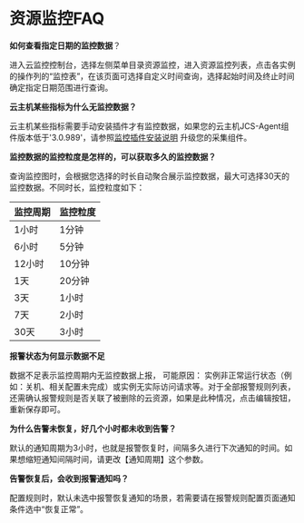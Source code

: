 # 资源监控FAQ

**如何查看指定日期的监控数据**？

进入云监控控制台，选择左侧菜单目录资源监控，进入资源监控列表，点击各实例的操作列的“监控表”，在该页面可选择自定义时间查询，选择起始时间及终止时间确定指定日期范围进行查询。  

**云主机某些指标为什么无监控数据？**

云主机某些指标需要手动安装插件才有监控数据，如果您的云主机JCS-Agent组件版本低于'3.0.989'，请参照[监控插件安装说明](https://docs.jdcloud.com/cn/virtual-machines/monitoring-overview) 升级您的采集组件。

**监控数据的监控粒度是怎样的，可以获取多久的监控数据？**

查询监控图时，会根据您选择的时长自动聚合展示监控数据，最大可选择30天的监控数据。不同时长，监控粒度如下：

| 监控周期 | 监控粒度 |
| -------- | -------- |
| 1小时    | 1分钟    |
| 6小时    | 5分钟    |
| 12小时   | 10分钟   |
| 1天      | 20分钟   |
| 3天      | 1小时    |
| 7天      | 2小时    |
| 30天     | 3小时    |

**报警状态为何显示数据不足**

数据不足表示监控周期内无监控数据上报， 可能原因： 实例非正常运行状态（例如：关机、相关配置未完成）或实例无实际访问请求等。对于全部报警规则列表，还需确认报警规则是否关联了被删除的云资源，如果是此种情况，点击编辑按钮，重新保存即可。

**为什么告警未恢复，好几个小时都未收到告警？**

默认的通知周期为3小时，也就是报警恢复时，间隔多久进行下次通知的时间。如果想缩短通知间隔时间，请更改【通知周期】这个参数。

**告警恢复后，会收到报警通知吗？**

配置规则时，默认未选中报警恢复通知的场景，若需要请在报警规则配置页面通知条件选中“恢复正常”。

